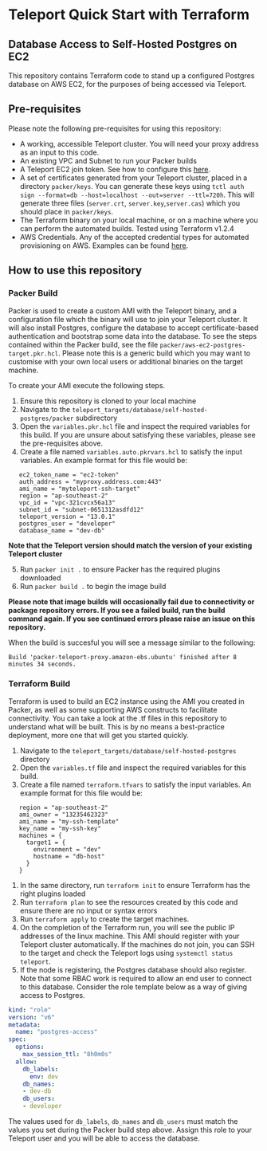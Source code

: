# Teleport Quick Start with Terraform
## Database Access to Self-Hosted Postgres on EC2

This repository contains Terraform code to stand up a configured Postgres database on AWS EC2, for the purposes of being accessed via Teleport. 

## Pre-requisites
Please note the following pre-requisites for using this repository:
- A working, accessible Teleport cluster. You will need your proxy address as an input to this code. 
- An existing VPC and Subnet to run your Packer builds
- A Teleport EC2 join token. See how to configure this [here](https://goteleport.com/docs/management/join-services-to-your-cluster/aws-ec2/).
- A set of certificates generated from your Teleport cluster, placed in a directory `packer/keys`. You can generate these keys using `tctl auth sign --format=db --host=localhost --out=server --ttl=720h`. This will generate three files (`server.crt`, `server.key`,`server.cas`) which you should place in `packer/keys`.
- The Terraform binary on your local machine, or on a machine where you can perform the automated builds. Tested using Terraform v1.2.4
- AWS Credentials. Any of the accepted credential types for automated provisioning on AWS. Examples can be found [here](https://registry.terraform.io/providers/hashicorp/aws/latest/docs).

## How to use this repository

### Packer Build
Packer is used to create a custom AMI with the Teleport binary, and a configuration file which the binary will use to join your Teleport cluster. It will also install Postgres, configure the database to accept certificate-based authentication and bootstrap some data into the database. To see the steps contained within the Packer build, see the file `packer/aws-ec2-postgres-target.pkr.hcl`. Please note this is a generic build which you may want to customise with your own local users or additional binaries on the target machine.

To create your AMI execute the following steps. 

1. Ensure this repository is cloned to your local machine
2. Navigate to the `teleport_targets/database/self-hosted-postgres/packer` subdirectory
3. Open the `variables.pkr.hcl` file and inspect the required variables for this build. If you are unsure about satisfying these variables, please see the pre-requisites above. 
4. Create a file named `variables.auto.pkrvars.hcl` to satisfy the input variables. An example format for this file would be: 
```hcl
   ec2_token_name = "ec2-token"
   auth_address = "myproxy.address.com:443"
   ami_name = "myteleport-ssh-target"
   region = "ap-southeast-2"
   vpc_id = "vpc-321cvcx56a13"
   subnet_id = "subnet-0651312asdfd12"
   teleport_version = "13.0.1"
   postgres_user = "developer"
   database_name = "dev-db"
```
**Note that the Teleport version should match the version of your existing Teleport cluster**

5. Run `packer init .` to ensure Packer has the required plugins downloaded
6. Run `packer build .` to begin the image build

**Please note that image builds will occasionally fail due to connectivity or package repository errors. If you see a failed build, run the build command again. If you see continued errors please raise an issue on this repository.**

When the build is succesful you will see a message similar to the following: 
```
Build 'packer-teleport-proxy.amazon-ebs.ubuntu' finished after 8 minutes 34 seconds.
```

### Terraform Build
Terraform is used to build an EC2 instance using the AMI you created in Packer, as well as some supporting AWS constructs to facilitate connectivity. You can take a look at the .tf files in this repository to understand what will be built. This is by no means a best-practice deployment, more one that will get you started quickly. 

1. Navigate to the `teleport_targets/database/self-hosted-postgres` directory
2. Open the `variables.tf` file and inspect the required variables for this build.
3. Create a file named `terraform.tfvars` to satisfy the input variables. An example format for this file would be: 

```
   region = "ap-southeast-2"
   ami_owner = "13235462323"
   ami_name = "my-ssh-template"
   key_name = "my-ssh-key"
   machines = {
     target1 = {
       environment = "dev"
       hostname = "db-host"
     }
   }
```

1. In the same directory, run `terraform init` to ensure Terraform has the right plugins loaded
2. Run `terraform plan` to see the resources created by this code and ensure there are no input or syntax errors
3. Run `terraform apply` to create the target machines. 
4. On the completion of the Terraform run, you will see the public IP addresses of the linux machine. This AMI should register with your Teleport cluster automatically. If the machines do not join, you can SSH to the target and check the Teleport logs using `systemctl status teleport`. 
6. If the node is registering, the Postgres database should also register. Note that some RBAC work is required to allow an end user to connect to this database. Consider the role template below as a way of giving access to Postgres. 

```yaml
kind: "role"
version: "v6"
metadata:
  name: "postgres-access"
spec:
  options:
    max_session_ttl: "8h0m0s"
  allow:
    db_labels:
      env: dev
    db_names:
    - dev-db
    db_users:
    - developer
```
The values used for `db_labels`, `db_names` and `db_users` must match the values you set during the Packer build step above. Assign this role to your Teleport user and you will be able to access the database. 